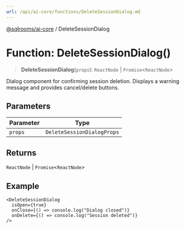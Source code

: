 ```yaml
---
url: /api/ai-core/functions/DeleteSessionDialog.md
---
```

[@sqlrooms/ai-core](../index.md) / DeleteSessionDialog

# Function: DeleteSessionDialog()

> **DeleteSessionDialog**(`props`): `ReactNode` | `Promise`<`ReactNode`>

Dialog component for confirming session deletion.
Displays a warning message and provides cancel/delete buttons.

## Parameters

| Parameter | Type |
| ------ | ------ |
| `props` | `DeleteSessionDialogProps` |

## Returns

`ReactNode` | `Promise`<`ReactNode`>

## Example

```tsx
<DeleteSessionDialog
  isOpen={true}
  onClose={() => console.log("Dialog closed")}
  onDelete={() => console.log("Session deleted")}
/>
```
